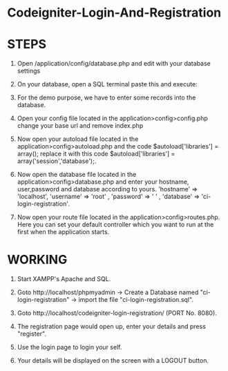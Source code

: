 # Codeigniter-Login-And-Registration

# STEPS 
1. Open /application/config/database.php and edit with your database settings

2. On your database, open a SQL terminal paste this and execute:

3. For the demo purpose, we have to enter some records into the database.

4. Open your config file located in the application>config>config.php change your base url and remove index.php 

5. Now open your autoload file located in the application>config>autoload.php and the code $autoload['libraries'] = array(); replace it with this code $autoload['libraries'] = array('session','database');. 

6. Now open the database file located in the application>config>database.php and enter your hostname, user,password and database according to yours. 'hostname' => 'localhost', 'username' => 'root' , 'password' => ' ' , 'database' => 'ci-login-registration'.

7. Now open your route file located in the application>config>routes.php. Here you can set your default controller which you want to run at the first when the application starts. 

# WORKING
1. Start XAMPP's Apache and SQL.

2. Goto http://localhost/phpmyadmin -> Create a Database named "ci-login-registration" -> import the file "ci-login-registration.sql".

2. Goto http://localhost/codeigniter-login-registration/ (PORT No. 8080).

3. The registration page would open up, enter your details and press "register".

4. Use the login page to login your self.

5. Your details will be displayed on the screen with a LOGOUT button.
